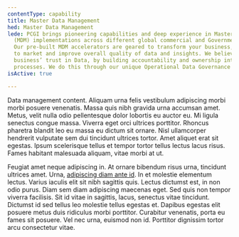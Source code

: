 ```yaml
---
contentType: capability
title: Master Data Management
hed: Master Data Management
lede: PCGI brings pioneering capabilities and deep experience in Master Data Management
  (MDM) implementations across different global commercial and Government organizations.
  Our pre-built MDM accelerators are geared to transform your business, deliver speed
  to market and improve overall quality of data and insights. We believe in restoring
  business’ trust in Data, by building accountability and ownership into data management
  processes. We do this through our unique Operational Data Governance playbook.
isActive: true

---
```

Data management content. Aliquam urna felis vestibulum adipiscing morbi morbi posuere venenatis. Massa quis nibh gravida urna accumsan amet. Metus, velit nulla odio pellentesque dolor lobortis eu auctor eu. Mi ligula senectus congue massa. Viverra eget orci ultrices porttitor. Rhoncus pharetra blandit leo eu massa eu dictum sit ornare. Nisl ullamcorper hendrerit vulputate sem dui tincidunt ultrices tortor. Amet aliquet erat sit egestas. Ipsum scelerisque tellus et tempor tortor tellus lectus lacus risus. Fames habitant malesuada aliquam, vitae morbi at ut.

Feugiat amet neque adipiscing in. At ornare bibendum risus urna, tincidunt ultrices amet. Urna, [adipiscing diam ante id](google.com "Google"). In et molestie elementum lectus. Varius iaculis elit sit nibh sagittis quis. Lectus dictumst est, in non odio purus. Diam sem diam adipiscing maecenas eget. Sed quis non tempor viverra facilisis. Sit id vitae in sagittis, lacus, senectus vitae tincidunt. Dictumst id sed tellus leo molestie tellus egestas et. Dapibus egestas elit posuere metus duis ridiculus morbi porttitor. Curabitur venenatis, porta eu fames sit posuere. Vel nec urna, euismod non id. Porttitor dignissim tortor arcu consectetur vitae.